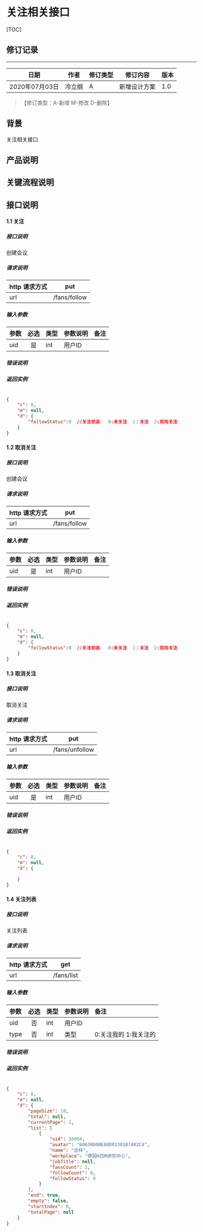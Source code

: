 # 关注相关接口

[TOC]
## 修订记录
----
日期 | 作者 | 修订类型 | 修订内容 | 版本|
---- | ---- | ---- | ---- | ---- |
2020年07月03日|冷立纲|A|新增设计方案|1.0|

> 【修订类型：A-新增  M-修改 D-删除】

## 背景

关注相关接口

## 产品说明



## 关键流程说明

## 接口说明



#### 1.1 关注

##### 接口说明

创建会议

##### 请求说明

| http 请求方式          |put             |
|:------------- |:---------------:|
| url      |/fans/follow |

#####  输入参数

| 参数          |必选             | 类型       | 参数说明        | 备注          |
|:-------------|:---------------:|:-------------|:-------------|:-------------|
| uid      | 是| int  |  用户ID |    |


#####  错误说明





#####  返回实例
```json

{
    "c": 0,
    "m": null,
    "d": {
        "followStatus":0  //关注状态   0:未关注  1：关注  2:双向关注
    }
}

```



#### 1.2 取消关注

##### 接口说明

创建会议

##### 请求说明

| http 请求方式          |put             |
|:------------- |:---------------:|
| url      |/fans/follow |

#####  输入参数

| 参数          |必选             | 类型       | 参数说明        | 备注          |
|:-------------|:---------------:|:-------------|:-------------|:-------------|
| uid      | 是| int  |  用户ID |    |


#####  错误说明





#####  返回实例
```json

{
    "c": 0,
    "m": null,
    "d": {
        "followStatus":0  //关注状态   0:未关注  1：关注  2:双向关注
    }
}

```




#### 1.3 取消关注

##### 接口说明

取消关注

##### 请求说明

| http 请求方式          |put             |
|:------------- |:---------------:|
| url      |/fans/unfollow |

#####  输入参数

| 参数          |必选             | 类型       | 参数说明        | 备注          |
|:-------------|:---------------:|:-------------|:-------------|:-------------|
| uid      | 是| int  |  用户ID |    |


#####  错误说明





#####  返回实例
```json

{
    "c": 0,
    "m": null,
    "d": {

    }
}

```



#### 1.4 关注列表

##### 接口说明

关注列表

##### 请求说明

| http 请求方式          |get             |
|:------------- |:---------------:|
| url      |/fans/list |

#####  输入参数

| 参数          |必选             | 类型       | 参数说明        | 备注          |
|:-------------|:---------------:|:-------------|:-------------|:-------------|
| uid      | 否| int  |  用户ID |    |
| type      | 否| int  |  类型 |  0:关注我的 1:我关注的   |


#####  错误说明





#####  返回实例
```json

{
    "c": 0,
    "m": null,
    "d": {
        "pageSize": 10,
        "total": null,
        "currentPage": 1,
        "list": [
            {
                "uid": 10004,
                "avatar": "60630D0BE80D0130387482C4",
                "name": "这样",
                "workplace": "德国HZDR研究中心",
                "jobTitle": null,
                "fansCount": 1,
                "followCount": 0,
                "followStatus": 0
            }
        ],
        "end": true,
        "empty": false,
        "startIndex": 0,
        "totalPage": null
    }
}

```







